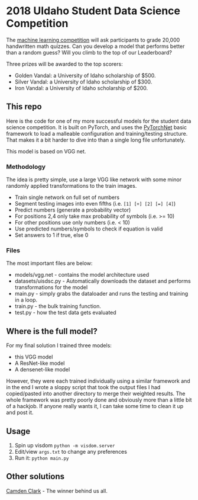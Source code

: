 
# 2018 UIdaho Student Data Science Competition

The [machine learning competition](https://dscomp.ibest.uidaho.edu/) will ask participants to grade 20,000 handwritten math quizzes. Can you develop a model that performs better than a random guess? Will you climb to the top of our Leaderboard?

Three prizes will be awarded to the top scorers:

  * Golden Vandal: a University of Idaho scholarship of $500.
  * Silver Vandal: a University of Idaho scholarship of $300.
  * Iron Vandal: a University of Idaho scholarship of $200.

## This repo

Here is the code for one of my more successful models for the student data science competition. It is built on PyTorch, and uses the [PyTorchNet](https://github.com/human-analysis/pytorchnet) basic framework to load a malleable configuration and training/testing structure. That makes it a bit harder to dive into than a single long file unfortunately. 

This model is based on VGG net. 

### Methodology

The idea is pretty simple, use a large VGG like network with some minor randomly applied transformations to the train images.

* Train single network on full set of numbers
* Segment testing images into even fifths (i.e. `[1] [+] [2] [=] [4]`)
* Predict numbers (generate a probability vector)
* For positions 2,4 only take max probability of symbols (i.e. >= 10)
* For other positions use only numbers (i.e. < 10)
* Use predicted numbers/symbols to check if equation is valid
* Set answers to 1 if true, else 0

### Files

The most important files are below:

* models/vgg.net - contains the model architecture used
* datasets/uisdsc.py - Automatically downloads the dataset and performs transformations for the model
* main.py - simply grabs the dataloader and runs the testing and training in a loop.
* train.py - the bulk training function.
* test.py - how the test data gets evaluated

## Where is the full model?

For my final solution I trained three models: 
 * this VGG model
 * A ResNet-like model
 * A densenet-like model
 
However, they were each trained individually using a similar framework and in the end I wrote a sloppy script that took the output files I had copied/pasted into another directory to merge their weighted results. The whole framework was pretty poorly done and obviously more than a little bit of a hackjob. If anyone really wants it, I can take some time to clean it up and post it.

## Usage

1. Spin up visdom `python -m visdom.server`
2. Edit/view `args.txt` to change any preferences
3. Run it: `python main.py`


## Other solutions
[Camden Clark](https://github.com/CamdenClark/FirstDataScienceCompetition) - The winner behind us all.
